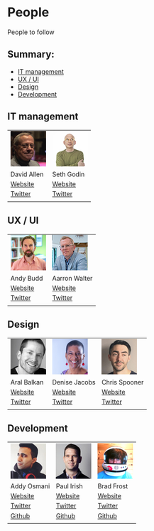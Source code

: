 # People

People to follow

## Summary:

* [IT management](#it-management)
* [UX / UI](#ux--ui)
* [Design](#design)
* [Development](#development)

## IT management

|||
| ------------- | -----|
| ![David Allen](source/img/people/david-allen.jpg) | ![Seth Godin](source/img/people/seth-godin.jpg) |
| David Allen 										| Seth Godin |
| [Website](http://gettingthingsdone.com/) 			| [Website](http://sethgodin.typepad.com/) |
| [Twitter](https://twitter.com/gtdguy) 			| [Twitter](https://twitter.com/ThisIsSethsBlog) |
|||

## UX / UI

|||
| ------------- | -----|
| ![Andy Budd](source/img/people/andy-budd.jpg) | ![Aarron Walter](source/img/people/aarron-walter.jpg) |
| Andy Budd 									| Aarron Walter |
| [Website](http://www.andybudd.com/) 			| [Website](http://aarronwalter.com/) |
| [Twitter](https://twitter.com/andybudd) 		| [Twitter](https://twitter.com/aarron) |
|||

## Design

||||
| ------------- | -----| -----|
| ![Aral Balkan](source/img/people/aral-balkan.jpg) | ![Denise Jacobs](source/img/people/denise-jacobs.jpg) | ![Chris Spooner](source/img/people/chris-spooner.jpg) |
| Aral Balkan 										| Denise Jacobs 										| Chris Spooner |
| [Website](https://ind.ie/) 						| [Website](http://denisejacobs.com/) 					| [Website](http://blog.spoongraphics.co.uk/) |
| [Twitter](https://twitter.com/aral) 				| [Twitter](https://twitter.com/denisejacobs) 			| [Twitter](https://twitter.com/chrisspooner) |
||||

## Development

||||
| ------------- | -----| -----|
| ![Addy Osmani](source/img/people/addy-osmani.jpg) | ![Paul Irish](source/img/people/paul-irish.jpg) | ![Brad Frost](source/img/people/brad-frost.jpg) |
| Addy Osmani 										| Paul Irish 									  | Brad Frost |
| [Website](https://addyosmani.com/blog/) 			| [Website](http://www.paulirish.com/) 			  | [Website](http://bradfrost.com/) |
| [Twitter](https://twitter.com/addyosmani) 		| [Twitter](https://twitter.com/paul_irish) 	  | [Twitter](https://twitter.com/brad_frost) |
| [Github](https://github.com/addyosmani) 			| [Github](https://github.com/paulirish) 		  | [Github](https://github.com/bradfrost) |
||||